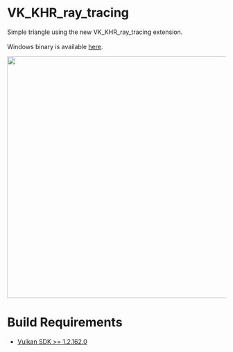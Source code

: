 # VK_KHR_ray_tracing
Simple triangle using the new VK_KHR_ray_tracing extension. <br/><br/>Windows binary is available [here](https://github.com/maierfelix/VK_KHR_ray_tracing/releases/download/0.0.1/VK_KHR_ray_tracing.zip).

<img src="https://i.imgur.com/T97yoVX.png" width="558"/>

# Build Requirements
 - [Vulkan SDK >= 1.2.162.0](https://vulkan.lunarg.com/sdk/home)
